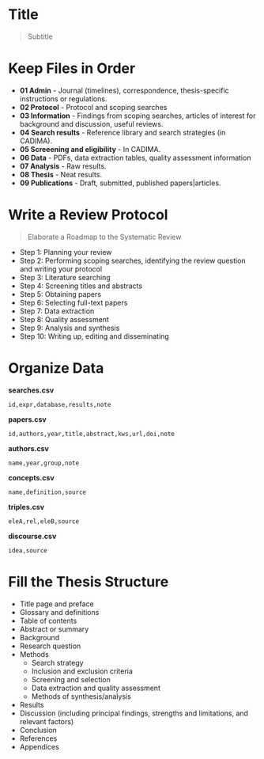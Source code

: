 # Title
> Subtitle

# Keep Files in Order
- **01 Admin** - Journal (timelines), correspondence, thesis-specific instructions or regulations.
- **02 Protocol** - Protocol and scoping searches
- **03 Information** - Findings from scoping searches, articles of interest for background and discussion, useful reviews.
- **04 Search results** - Reference library and search strategies (in CADIMA).
- **05 Screeening and eligibility** - In CADIMA.
- **06 Data** - PDFs, data extraction tables, quality assessment information
- **07 Analysis** - Raw results.
- **08 Thesis** - Neat results.
- **09 Publications** - Draft, submitted, published papers|articles.

# Write a Review Protocol
> Elaborate a Roadmap to the Systematic Review
- Step 1: Planning your review
- Step 2: Performing scoping searches, identifying the review question and writing your protocol
- Step 3: Literature searching
- Step 4: Screening titles and abstracts
- Step 5: Obtaining papers
- Step 6: Selecting full-text papers
- Step 7: Data extraction
- Step 8: Quality assessment
- Step 9: Analysis and synthesis
- Step 10: Writing up, editing and disseminating

# Organize Data
**searches.csv**
```
id,expr,database,results,note
```
**papers.csv**
```
id,authors,year,title,abstract,kws,url,doi,note
```
**authors.csv**
```
name,year,group,note
```
**concepts.csv**
```
name,definition,source
```
**triples.csv**
```
eleA,rel,eleB,source
```
**discourse.csv**
```
idea,source
```


# Fill the Thesis Structure
- Title page and preface
- Glossary and definitions
- Table of contents
- Abstract or summary
- Background
- Research question
- Methods
  - Search strategy
  - Inclusion and exclusion criteria
  - Screening and selection
  - Data extraction and quality assessment
  - Methods of synthesis/analysis
- Results
- Discussion (including principal findings, strengths and limitations, and relevant factors)
- Conclusion
- References
- Appendices
